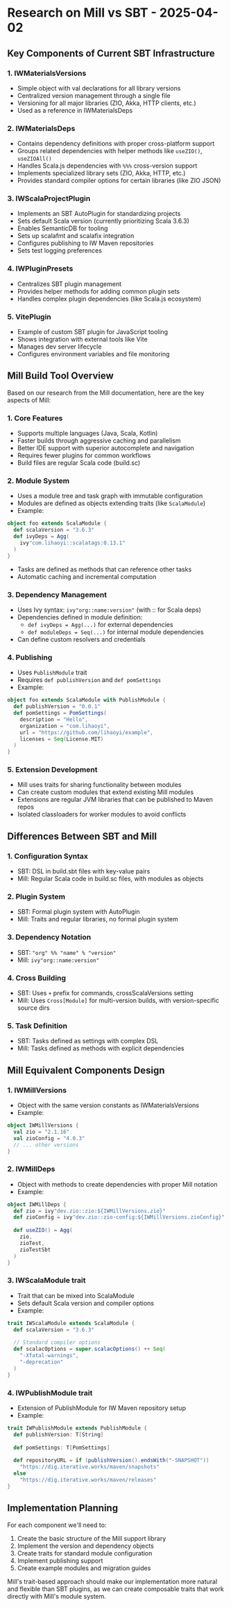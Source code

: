 # Research on Mill vs SBT - 2025-04-02

## Key Components of Current SBT Infrastructure

### 1. IWMaterialsVersions
- Simple object with val declarations for all library versions
- Centralized version management through a single file
- Versioning for all major libraries (ZIO, Akka, HTTP clients, etc.)
- Used as a reference in IWMaterialsDeps

### 2. IWMaterialsDeps
- Contains dependency definitions with proper cross-platform support
- Groups related dependencies with helper methods like `useZIO()`, `useZIOAll()`
- Handles Scala.js dependencies with `%%%` cross-version support
- Implements specialized library sets (ZIO, Akka, HTTP, etc.)
- Provides standard compiler options for certain libraries (like ZIO JSON)

### 3. IWScalaProjectPlugin
- Implements an SBT AutoPlugin for standardizing projects
- Sets default Scala version (currently prioritizing Scala 3.6.3)
- Enables SemanticDB for tooling
- Sets up scalafmt and scalafix integration
- Configures publishing to IW Maven repositories
- Sets test logging preferences

### 4. IWPluginPresets
- Centralizes SBT plugin management
- Provides helper methods for adding common plugin sets
- Handles complex plugin dependencies (like Scala.js ecosystem)

### 5. VitePlugin
- Example of custom SBT plugin for JavaScript tooling
- Shows integration with external tools like Vite
- Manages dev server lifecycle
- Configures environment variables and file monitoring

## Mill Build Tool Overview

Based on our research from the Mill documentation, here are the key aspects of Mill:

### 1. Core Features
- Supports multiple languages (Java, Scala, Kotlin)
- Faster builds through aggressive caching and parallelism
- Better IDE support with superior autocomplete and navigation
- Requires fewer plugins for common workflows
- Build files are regular Scala code (build.sc)

### 2. Module System
- Uses a module tree and task graph with immutable configuration
- Modules are defined as objects extending traits (like `ScalaModule`)
- Example:
```scala
object foo extends ScalaModule {
  def scalaVersion = "3.6.3"
  def ivyDeps = Agg(
    ivy"com.lihaoyi::scalatags:0.13.1"
  )
}
```
- Tasks are defined as methods that can reference other tasks
- Automatic caching and incremental computation

### 3. Dependency Management
- Uses Ivy syntax: `ivy"org::name:version"` (with :: for Scala deps)
- Dependencies defined in module definition:
  - `def ivyDeps = Agg(...)` for external dependencies
  - `def moduleDeps = Seq(...)` for internal module dependencies
- Can define custom resolvers and credentials

### 4. Publishing
- Uses `PublishModule` trait
- Requires `def publishVersion` and `def pomSettings`
- Example:
```scala
object foo extends ScalaModule with PublishModule {
  def publishVersion = "0.0.1"
  def pomSettings = PomSettings(
    description = "Hello",
    organization = "com.lihaoyi",
    url = "https://github.com/lihaoyi/example",
    licenses = Seq(License.MIT)
  )
}
```

### 5. Extension Development
- Mill uses traits for sharing functionality between modules
- Can create custom modules that extend existing Mill modules
- Extensions are regular JVM libraries that can be published to Maven repos
- Isolated classloaders for worker modules to avoid conflicts

## Differences Between SBT and Mill

### 1. Configuration Syntax
- SBT: DSL in build.sbt files with key-value pairs
- Mill: Regular Scala code in build.sc files, with modules as objects

### 2. Plugin System
- SBT: Formal plugin system with AutoPlugin
- Mill: Traits and regular libraries, no formal plugin system

### 3. Dependency Notation
- SBT: `"org" %% "name" % "version"`
- Mill: `ivy"org::name:version"`

### 4. Cross Building
- SBT: Uses `+` prefix for commands, crossScalaVersions setting
- Mill: Uses `Cross[Module]` for multi-version builds, with version-specific source dirs

### 5. Task Definition
- SBT: Tasks defined as settings with complex DSL
- Mill: Tasks defined as methods with explicit dependencies

## Mill Equivalent Components Design

### 1. IWMillVersions
- Object with the same version constants as IWMaterialsVersions
- Example:
```scala
object IWMillVersions {
  val zio = "2.1.16"
  val zioConfig = "4.0.3"
  // ... other versions
}
```

### 2. IWMillDeps
- Object with methods to create dependencies with proper Mill notation
- Example:
```scala
object IWMillDeps {
  def zio = ivy"dev.zio::zio:${IWMillVersions.zio}"
  def zioConfig = ivy"dev.zio::zio-config:${IWMillVersions.zioConfig}"
  
  def useZIO() = Agg(
    zio,
    zioTest,
    zioTestSbt
  )
}
```

### 3. IWScalaModule trait
- Trait that can be mixed into ScalaModule
- Sets default Scala version and compiler options
- Example:
```scala
trait IWScalaModule extends ScalaModule {
  def scalaVersion = "3.6.3"
  
  // Standard compiler options
  def scalacOptions = super.scalacOptions() ++ Seq(
    "-Xfatal-warnings",
    "-deprecation"
  )
}
```

### 4. IWPublishModule trait
- Extension of PublishModule for IW Maven repository setup
- Example:
```scala
trait IWPublishModule extends PublishModule {
  def publishVersion: T[String]
  
  def pomSettings: T[PomSettings]
  
  def repositoryURL = if (publishVersion().endsWith("-SNAPSHOT"))
    "https://dig.iterative.works/maven/snapshots"
  else
    "https://dig.iterative.works/maven/releases"
}
```

## Implementation Planning

For each component we'll need to:

1. Create the basic structure of the Mill support library
2. Implement the version and dependency objects
3. Create traits for standard module configuration
4. Implement publishing support
5. Create example modules and migration guides

Mill's trait-based approach should make our implementation more natural and flexible than SBT plugins, as we can create composable traits that work directly with Mill's module system.
